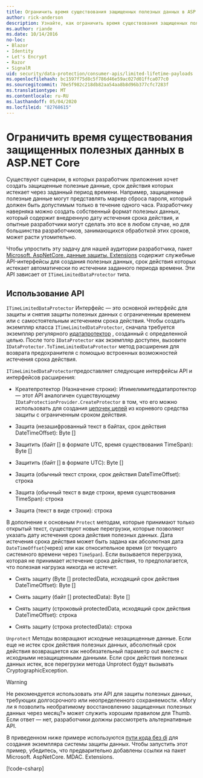 ```yaml
---
title: Ограничить время существования защищенных полезных данных в ASP.NET Core
author: rick-anderson
description: Узнайте, как ограничить время существования защищенных полезных данных с помощью ASP.NET Core API-интерфейсов защиты данных.
ms.author: riande
ms.date: 10/14/2016
no-loc:
- Blazor
- Identity
- Let's Encrypt
- Razor
- SignalR
uid: security/data-protection/consumer-apis/limited-lifetime-payloads
ms.openlocfilehash: bc1597f75d8c5f786d46e59ac027d01ffca077c0
ms.sourcegitcommit: 70e5f982c218db82aa54aa8b8d96b377cfc7283f
ms.translationtype: MT
ms.contentlocale: ru-RU
ms.lasthandoff: 05/04/2020
ms.locfileid: "82768615"
---
```

# <a name="limit-the-lifetime-of-protected-payloads-in-aspnet-core"></a>Ограничить время существования защищенных полезных данных в ASP.NET Core

Существуют сценарии, в которых разработчик приложения хочет создать защищенные полезные данные, срок действия которых истекает через заданный период времени. Например, защищенные полезные данные могут представлять маркер сброса пароля, который должен быть допустимым только в течение одного часа. Разработчику наверняка можно создать собственный формат полезных данных, который содержит внедренную дату истечения срока действия, и опытные разработчики могут сделать это все в любом случае, но для большинства разработчиков, занимающихся обработкой этих сроков, может расти утомительно.

Чтобы упростить эту задачу для нашей аудитории разработчика, пакет [Microsoft. AspNetCore. данные защиты. Extensions](https://www.nuget.org/packages/Microsoft.AspNetCore.DataProtection.Extensions/) содержит служебные API-интерфейсы для создания полезных данных, срок действия которых истекает автоматически по истечении заданного периода времени. Эти API зависает от `ITimeLimitedDataProtector` типа.

## <a name="api-usage"></a>Использование API

`ITimeLimitedDataProtector` Интерфейс — это основной интерфейс для защиты и снятия защиты полезных данных с ограниченным временем или с самостоятельным истечением срока действия. Чтобы создать экземпляр класса `ITimeLimitedDataProtector`, сначала требуется экземпляр регулярного [идатапротектор](xref:security/data-protection/consumer-apis/overview) , созданный с определенной целью. После того `IDataProtector` как экземпляр доступен, вызовите `IDataProtector.ToTimeLimitedDataProtector` метод расширения для возврата предохранителя с помощью встроенных возможностей истечения срока действия.

`ITimeLimitedDataProtector`предоставляет следующие интерфейсы API и интерфейсов расширения:

* Креатепротектор (Назначение строки): Итимелимитеддатапротектор — этот API аналогичен существующему `IDataProtectionProvider.CreateProtector` в том, что его можно использовать для создания [цепочек целей](xref:security/data-protection/consumer-apis/purpose-strings) из корневого средства защиты с ограниченным сроком действия.

* Защита (незашифрованный текст в байтах, срок действия DateTimeOffset): Byte []

* Защитить (байт [] в формате UTC, время существования TimeSpan): Byte []

* Защитить (байт [] в формате UTC): Byte []

* Защита (обычный текст строки, срок действия DateTimeOffset): строка

* Защита (обычный текст в виде строки, время существования TimeSpan): строка

* Защита (текст в виде строки): строка

В дополнение к основным `Protect` методам, которые принимают только открытый текст, существуют новые перегрузки, которые позволяют указать дату истечения срока действия полезных данных. Дата истечения срока действия может быть задана как абсолютная дата `DateTimeOffset`(через) или как относительное время (от текущего системного времени через `TimeSpan`). Если вызывается перегрузка, которая не принимает истечение срока действия, то предполагается, что полезная нагрузка никогда не истечет.

* Снять защиту (Byte [] protectedData, исходящий срок действия DateTimeOffset): Byte []

* Снять защиту (байт [] protectedData): Byte []

* Снять защиту (строковый protectedData, исходящий срок действия DateTimeOffset): строка

* Снять защиту (строка protectedData): строка

`Unprotect` Методы возвращают исходные незащищенные данные. Если еще не истек срок действия полезных данных, абсолютный срок действия возвращается как необязательный параметр out вместе с исходными незащищенными данными. Если срок действия полезных данных истек, все перегрузки метода Unprotect будут вызывать CryptographicException.

>[!WARNING]
> Не рекомендуется использовать эти API для защиты полезных данных, требующих долгосрочного или неопределенного сохраняемости. «Могу ли я позволить необратимому восстановлению защищенных полезных данных через месяц?» может служить хорошим правилом для Thumb. Если ответ — нет, разработчики должны рассмотреть альтернативные API.

В приведенном ниже примере используются [пути кода без di](xref:security/data-protection/configuration/non-di-scenarios) для создания экземпляра системы защиты данных. Чтобы запустить этот пример, убедитесь, что предварительно добавлены ссылки на пакет Microsoft. AspNetCore. MDAC. Extensions.

[!code-csharp[](limited-lifetime-payloads/samples/limitedlifetimepayloads.cs)]
